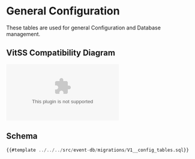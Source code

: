 # General Configuration

These tables are used for general Configuration and Database management.

## VitSS Compatibility Diagram

![Event DB Config Tables](kroki-graphviz:./db-diagrams/event-db-config.dot)

## Schema

```sql
{{#template ../../../src/event-db/migrations/V1__config_tables.sql}}
```
